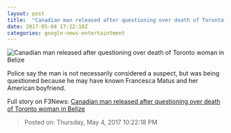 ```yaml
---
layout: post
title:  "Canadian man released after questioning over death of Toronto woman in Belize"
date: 2017-05-04 17:22:18Z
categories: google-news-entertaintment
---
```


![Canadian man released after questioning over death of Toronto woman in Belize](https://www.thestar.com/content/dam/thestar/news/crime/2017/05/04/canadian-questioned-in-belize-death-of-toronto-woman/na-missing29-1.jpg)

Police say the man is not necessarily considered a suspect, but was being questioned because he may have known Francesca Matus and her American boyfriend.


Full story on F3News: [Canadian man released after questioning over death of Toronto woman in Belize](http://www.f3nws.com/n/kUuJxG)

> Posted on: Thursday, May 4, 2017 10:22:18 PM
